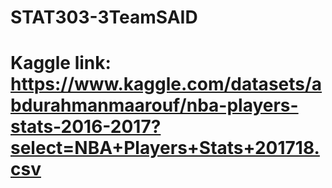 # STAT303-3TeamSAID
 # Kaggle link: https://www.kaggle.com/datasets/abdurahmanmaarouf/nba-players-stats-2016-2017?select=NBA+Players+Stats+201718.csv
